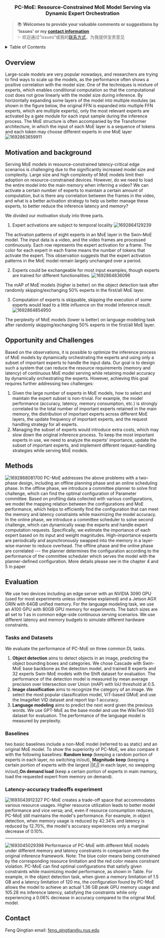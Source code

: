 
<!-- PROJECT LOGO -->
<br />
<div align="center">
<h3 align="center">PC-MoE: Resource-Constrained MoE Model Serving via Dynamic Expert Orchestration</h3>
  <p align="center">
  </p>
</div>

<!-- <video src="project_video.mp4" width="800px" height="600px" controls="controls"></video> -->

> 📚 **Welcomes to provide your valuable comments or suggestions by 'Issues' or my [contact information](#contact)**    
> ✨ 欢迎通过”issues“或我的[联系方式](#contact)，为我提供宝贵意见   

<!-- TABLE OF CONTENTS -->
<details>
  <summary>Table of Contents</summary>
  <ol>
    <li>
      <a href="#overview">Overview</a>
    </li>
    <li>
      <a href="#motivation-and-background">Motivation and background</a>
    </li>
    <li><a href="#opportunity-and-challenges">Opportunity and Challenges</a>
    <li><a href="#methods">Methods</a>
    <li><a href="#evaluation">Evaluation</a>
    <ul>
        <li><a href="#tasks-and-datasets">Tasks and Datasets</a></li>
        <li><a href="#baselines">Baselines</a></li>
        <li><a href="#latency-accuracy-tradeoffs-experiment">Latency-accuracy tradeoffs experiment</a></li>
      </ul>
    </li>
    <li><a href="#contact">Contact</a></li>
  </ol>
</details>

## Overview
Large-scale models are very popular nowadays, and researchers are trying to find ways to scale up the models, as the performance often shows a positive correlation with the model size. One of the techniques is mixture of experts, which enables conditional computation so that the computational cost does not grow linearly with the model size during inference. By horizontally expanding some layers of the model into multiple modules (as shown in the figure below, the original FFN is expanded into multiple FFN experts, which are multiple experts), only the most relevant experts are activated by a gate module for each input sample during the inference process.
The MoE structure is often accompanied by the Transformer architecture, in which the input of each MoE layer is a sequence of tokens and each token may choose different experts in one MoE layer
![1692863659911](image/PC-MOE_readme/1692863659911.png)

## Motivation and background
Serving MoE models in resource-constrained latency-critical edge scenarios is challenging due to the significantly increased model size and complexity.
Large size and high complexity of MoE models limit their adoption on resource-constrained devices. However, do we need to load the entire model into the main memory when inferring a video? We can activate a certain number of experts to maintain a certain amount of computation, but is there any correlation between the frames in the video, and what is a better activation strategy to help us better manage these experts, to better reduce the inference latency and memory?

We divided our motivation study into three parts.
1. Expert activations are subject to temporal locality
![1692864129239](image/PC-MOE_readme/1692864129239.png)

The activation patterns of eight experts in an MoE layer in the Swin-MoE model. The input data is a video, and the video frames are processed continuously. Each row represents the expert activation for a frame. The color for each expert in each frame means the number of tokens that activate the expert.
This observation suggests that the expert activation patterns in the MoE model remain largely unchanged over a period.

2. Experts could be exchangeable for most input examples, though experts are trained for different functionalities.
![1692864836096](image/PC-MOE_readme/1692864836096.png)

The mAP of MoE models (higher is better) on the object detection task after randomly skipping/exchanging 50% experts in the first/all MoE layer.

3. Computation of experts is skippable, skipping the execution of some experts would lead to a little influence on the model inference result.
![1692864854950](image/PC-MOE_readme/1692864854950.png)

The perplexity of MoE models (lower is better) on language modeling task after randomly skipping/exchanging 50% experts in the first/all MoE layer.

## Opportunity and Challenges
Based on the observations, it is possible to optimize the inference process of MoE models by dynamically orchestrating the experts and using only a subset of important experts to handle the input data.
Our goal is to design such a system that can reduce the resource requirements (memory and latency) of continuous MoE model serving while retaining model accuracy by dynamically orchestrating the experts.
However, achieving this goal requires further addressing two challenges:
1. Given the large number of experts in MoE models, how to select and maintain the expert subset is non-trivial. For example, the model performance (accuracy, latency, memory consumption, etc.) is strongly correlated to the total number of important experts retained in the main memory, the distribution of important experts across different MoE layers, the update frequency of important experts, and the request handling strategy for all experts.
2. Managing the subset of experts would introduce extra costs, which may slow down the original inference process.
To keep the most important experts in use, we need to analyze the experts' importance, update the subset of important experts, and implement different request-handling strategies while serving MoE models.

## Methods
![1692868081700](image/PC-MOE_readme/1692868081700.png)
PC-MoE addresses the above problems with a two-phase design, including an offline planning phase and an online scheduling phase.
In the offline phase, we introduce a committee planner to solve first challenge, which can find the optimal configuration of Parameter committee. Based on profiling data collected with various configurations, we model the mapping relation between the configurations and MoE performance, which helps to efficiently find the configuration that can meet the memory and latency constraints while maximizing the model accuracy.
In the online phase, we introduce a committee scheduler to solve second challenge, which can dynamically swap the experts and handle expert computation requests. Specifically, we estimate the importance of each expert based on its input and weight magnitudes. High-importance experts are periodically and asynchronously swapped into the memory in a layer-wise manner to reduce overhead.
The offline phase and the online phase are correlated --- the planner determines the configuration according to the performance of the committee scheduler which serves the model with the planner-defined configuration.
More details please see in the chapter 4 and 5 in paper

## Evaluation
We use two devices including an edge server with an NVIDIA 3090 GPU (used for most experiments unless otherwise explained) and a Jetson AGX ORIN with 64GB unified memory.
For the language modeling task, we use an A100 GPU with 80GB GPU memory for experiments.
The batch sizes are all set to 1 as in common edge-side continuous serving scenarios.
We use different latency and memory budgets to simulate different hardware constraints.

### Tasks and Datasets
We evaluate the performance of PC-MoE on three common DL tasks.
1. __Object detection__ aims to detect objects in an image, predicting the object bounding boxes and categories. We chose Cascade with Swin-MoE base backbone as the detection model, and trained 8 experts and 32 experts Swin-MoE models with the Shift dataset for evaluation. The performance of the detection model is measured by mean average precision over Intersection over Union (mAP) with IoU threshold at 0.5.
2. __Image classification__ aims to recognize the category of an image. We select the most popular classification model, ViT-based GMoE and use the ImageNet VID dataset and report top-1 accuracy.
3. __Language modeling__ aims to predict the next word given the previous words. We use GPT-MoE as the base model and use the WikiText-103 dataset for evaluation. The performance of the language model is measured by perplexity.

### Baselines
two basic baselines include a non-MoE model (referred to as static) and an original MoE model.
To show the superiority of PC-MoE, we also compare it with the following baselines:
__Random keep__ (keeping a random portion of experts in each layer, no switching in/out), __Magnitude keep__ (keeping a certain portion of experts with the largest $||E_i||$ in each layer, no swapping in/out),__On demand load__ (keep a certain portion of experts in main memory, load the requested expert from memory on demand).

### Latency-accuracy tradeoffs experiment
![1693043912327](image/PC-MOE_readme/1693043912327.png)
PC-MoE creates a trade-off space that accommodates various resource usages. Higher resource utilization leads to better model performance and vice versa; and, even if resource consumption reduces, PC-MoE still maintains the model's performance. 
For example, in object detection, when memory usage is reduced by 42.34\% and latency is reduced by 12.70\%, the model's accuracy experiences only a marginal decrease of 0.10\%.

---

![1693045029398](image/PC-MOE_readme/1693045029398.png)
Performance of PC-MoE with different MoE models under different memory and latency constraints in comparison with the original inference framework. Note: The blue color means being constrained by the corresponding resource limitation and the red color means constraint violation.
PC-MoE can find optimal configurations that satisfy given constraints while maximizing model performance, as shown in Table. For example, in the object detection task, when given a memory limitation of 1.5 GB and a latency limitation of 120 ms, the configuration found by PC-MoE allows the model to achieve an actual 1.36 GB peak GPU memory usage and 105.28 ms inference latency, satisfying the constraints while only experiencing a 0.06\% decrease in accuracy compared to the original MoE model.

## Contact
Feng Qingtian 
email: feng_qingtian@u.nus.edu
